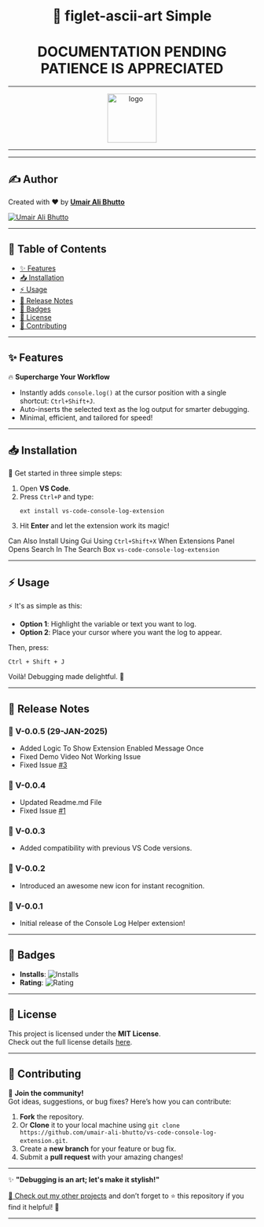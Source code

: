 <!-- # figlet-ascii-art
Simple node js library for converting text to ascii art using js figlet package 


# ascii-art-figlet

Convert text to ASCII art using figlet.

## Installation

```bash
npm install -g ascii-art-figlet
```

## CLI Usage

```bash
ascii-art-cli "Hello World"
```

## Programmatic Usage

```js
const { convertToAscii } = require('ascii-art-figlet');

convertToAscii("Hello")
  .then(console.log)
  .catch(console.error);
``` -->

<h1 align="center">🚀 figlet-ascii-art Simple </h1>
<h1 align="center">DOCUMENTATION PENDING PATIENCE IS APPRECIATED</h1>

---

<p align="center">

  <a href="https://github.com/umair-ali-bhutto/" target="_blank">
    <img src="https://umair-ali-bhutto.github.io/assets/CodePenIcon/logo.png" width="100px" height="100px" alt="logo"><br/>
  </a>
</p>

<!-- 🎉 **Boost your debugging game!** This Visual Studio Code extension makes adding `console.log()` statements as simple as a single shortcut. Perfect for JavaScript And Typscript developers who love to code smart, not hard. -->

---
<!-- 
## 🎥 Demo

✨ See the magic in action! ✨

![Demo](https://umair-ali-bhutto.github.io/assets/vs-code-extension/demo.gif) -->

---

## ✍️ Author

Created with ❤️ by [**Umair Ali Bhutto**](https://github.com/umair-ali-bhutto/)

[![Umair Ali Bhutto](https://img.shields.io/badge/%40Author-Umair_Ali_Bhutto-green?style=plastic&logo=github&logoColor=white)](https://github.com/umair-ali-bhutto/)

---

## 📖 Table of Contents

- [✨ Features](#-features)
- [📥 Installation](#-installation)
- [⚡ Usage](#-usage)
- [📝 Release Notes](#-release-notes)
- [🏅 Badges](#-badges)
- [📜 License](#-license)
- [🤝 Contributing](#-contributing)

---

## ✨ Features

🔥 **Supercharge Your Workflow**

- Instantly adds `console.log()` at the cursor position with a single shortcut: `Ctrl+Shift+J`.
- Auto-inserts the selected text as the log output for smarter debugging.
- Minimal, efficient, and tailored for speed!

---

## 📥 Installation

🚀 Get started in three simple steps:

1. Open **VS Code**.
2. Press `Ctrl+P` and type:
   ```plaintext
   ext install vs-code-console-log-extension
   ```
3. Hit **Enter** and let the extension work its magic!

Can Also Install Using Gui Using `Ctrl+Shift+X` When Extensions Panel Opens Search In The Search Box `vs-code-console-log-extension`

---

## ⚡ Usage

⚡ It's as simple as this:

- **Option 1**: Highlight the variable or text you want to log.
- **Option 2**: Place your cursor where you want the log to appear.

Then, press:

```plaintext
Ctrl + Shift + J
```

Voilà! Debugging made delightful. 🎉

---

## 📝 Release Notes

### 🔨 V-0.0.5 (29-JAN-2025)

- Added Logic To Show Extension Enabled Message Once
- Fixed Demo Video Not Working Issue
- Fixed Issue [#3](https://github.com/umair-ali-bhutto/vs-code-console-log-extension/issues/3)


### 🔨 V-0.0.4

- Updated Readme.md File
- Fixed Issue [#1](https://github.com/umair-ali-bhutto/vs-code-console-log-extension/issues/1)

### 🚀 V-0.0.3

- Added compatibility with previous VS Code versions.

### 🎨 V-0.0.2

- Introduced an awesome new icon for instant recognition.

### 🎉 V-0.0.1

- Initial release of the Console Log Helper extension!

---

## 🏅 Badges

- **Installs**: ![Installs](https://raster.shields.io/visual-studio-marketplace/i/umair-ali-bhutto.vs-code-console-log-extension)
- **Rating**: ![Rating](https://raster.shields.io/visual-studio-marketplace/r/umair-ali-bhutto.vs-code-console-log-extension)

---

## 📜 License

This project is licensed under the **MIT License**.  
Check out the full license details [here](LICENSE).

---

## 🤝 Contributing

🌟 **Join the community!**  
Got ideas, suggestions, or bug fixes? Here’s how you can contribute:

1. **Fork** the repository.
2. Or **Clone** it to your local machine using `git clone https://github.com/umair-ali-bhutto/vs-code-console-log-extension.git`.
3. Create a **new branch** for your feature or bug fix.
4. Submit a **pull request** with your amazing changes!

---

✨ **"Debugging is an art; let's make it stylish!"**

[🔗 Check out my other projects](https://github.com/umair-ali-bhutto/) and don’t forget to ⭐ this repository if you find it helpful! 🌟

---
